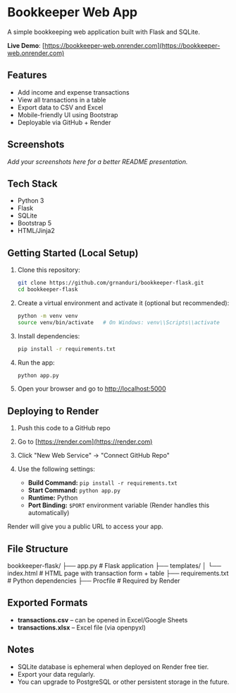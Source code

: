 # Bookkeeper Web App

A simple bookkeeping web application built with Flask and SQLite.

**Live Demo**: [https://bookkeeper-web.onrender.com](https://bookkeeper-web.onrender.com)

## Features

- Add income and expense transactions
- View all transactions in a table
- Export data to CSV and Excel
- Mobile-friendly UI using Bootstrap
- Deployable via GitHub + Render

## Screenshots

_Add your screenshots here for a better README presentation._

## Tech Stack

- Python 3
- Flask
- SQLite
- Bootstrap 5
- HTML/Jinja2

## Getting Started (Local Setup)

1. Clone this repository:

    ```bash
    git clone https://github.com/grnanduri/bookkeeper-flask.git
    cd bookkeeper-flask
    ```

2. Create a virtual environment and activate it (optional but recommended):

    ```bash
    python -m venv venv
    source venv/bin/activate   # On Windows: venv\\Scripts\\activate
    ```

3. Install dependencies:

    ```bash
    pip install -r requirements.txt
    ```

4. Run the app:

    ```bash
    python app.py
    ```

5. Open your browser and go to [http://localhost:5000](http://localhost:5000)

## Deploying to Render

1. Push this code to a GitHub repo
2. Go to [https://render.com](https://render.com)
3. Click "New Web Service" → "Connect GitHub Repo"
4. Use the following settings:

    - **Build Command:** `pip install -r requirements.txt`
    - **Start Command:** `python app.py`
    - **Runtime:** Python
    - **Port Binding:** `$PORT` environment variable (Render handles this automatically)

Render will give you a public URL to access your app.

## File Structure

bookkeeper-flask/
├── app.py # Flask application
├── templates/
│ └── index.html # HTML page with transaction form + table
├── requirements.txt # Python dependencies
├── Procfile # Required by Render


## Exported Formats

- **transactions.csv** – can be opened in Excel/Google Sheets
- **transactions.xlsx** – Excel file (via openpyxl)

## Notes

- SQLite database is ephemeral when deployed on Render free tier.
- Export your data regularly.
- You can upgrade to PostgreSQL or other persistent storage in the future.
